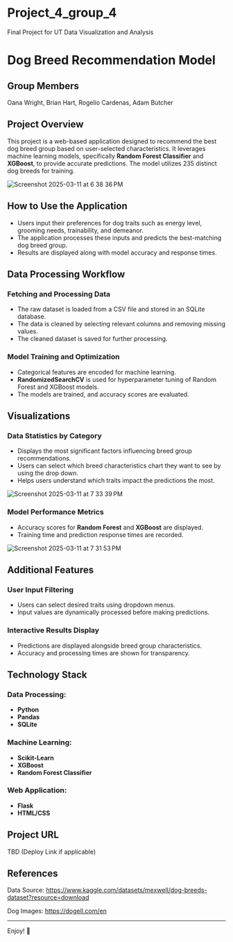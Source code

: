# Project_4_group_4
Final Project for UT Data Visualization and Analysis

# Dog Breed Recommendation Model

## Group Members
Oana Wright, Brian Hart, Rogelio Cardenas, Adam Butcher

## Project Overview
This project is a web-based application designed to recommend the best dog breed group based on user-selected characteristics. It leverages machine learning models, specifically **Random Forest Classifier** and **XGBoost**, to provide accurate predictions. The model utilizes 235 distinct dog breeds for training.

![Screenshot 2025-03-11 at 6 38 36 PM](https://github.com/user-attachments/assets/bb707bee-fb03-4106-84ce-1458e15a977f)


## How to Use the Application
- Users input their preferences for dog traits such as energy level, grooming needs, trainability, and demeanor.
- The application processes these inputs and predicts the best-matching dog breed group.
- Results are displayed along with model accuracy and response times.

## Data Processing Workflow

### Fetching and Processing Data
- The raw dataset is loaded from a CSV file and stored in an SQLite database.
- The data is cleaned by selecting relevant columns and removing missing values.
- The cleaned dataset is saved for further processing.

### Model Training and Optimization
- Categorical features are encoded for machine learning.
- **RandomizedSearchCV** is used for hyperparameter tuning of Random Forest and XGBoost models.
- The models are trained, and accuracy scores are evaluated.

## Visualizations

### Data Statistics by Category
- Displays the most significant factors influencing breed group recommendations.
- Users can select which breed characteristics chart they want to see by using the drop down.
- Helps users understand which traits impact the predictions the most.

![Screenshot 2025-03-11 at 7 33 39 PM](https://github.com/user-attachments/assets/bc2bc1d9-3fad-42b1-a79b-dc0bee681bc1)

### Model Performance Metrics
- Accuracy scores for **Random Forest** and **XGBoost** are displayed.
- Training time and prediction response times are recorded.

![Screenshot 2025-03-11 at 7 31 53 PM](https://github.com/user-attachments/assets/5ac41aea-e28a-4a2f-abed-e1cdbb6d0b18)

## Additional Features

### User Input Filtering
- Users can select desired traits using dropdown menus.
- Input values are dynamically processed before making predictions.

### Interactive Results Display
- Predictions are displayed alongside breed group characteristics.
- Accuracy and processing times are shown for transparency.

## Technology Stack

### Data Processing:
- **Python**
- **Pandas**
- **SQLite**

### Machine Learning:
- **Scikit-Learn**
- **XGBoost**
- **Random Forest Classifier**

### Web Application:
- **Flask**
- **HTML/CSS**

## Project URL
TBD (Deploy Link if applicable)

## References

Data Source: https://www.kaggle.com/datasets/mexwell/dog-breeds-dataset?resource=download

Dog Images: https://dogell.com/en

---
Enjoy! 🐶

